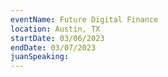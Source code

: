 ```yaml
---
eventName: Future Digital Finance
location: Austin, TX
startDate: 03/06/2023
endDate: 03/07/2023
juanSpeaking: 
---
```

